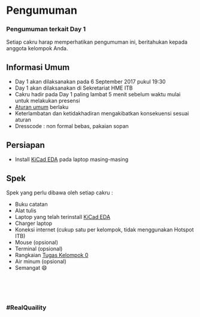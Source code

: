 # Pengumuman

### Pengumuman terkait Day 1
Setiap cakru harap memperhatikan pengumuman ini, beritahukan kepada anggota kelompok Anda.

## Informasi Umum

* Day 1 akan dilaksanakan pada 6 September 2017 pukul 19:30
* Day 1 akan dilaksanakan di Sekretariat HME ITB
* Cakru hadir pada Day 1 paling lambat 5 menit sebelum waktu mulai untuk melakukan presensi
* [Aturan umum](https://github.com/WShme2017/kaderisasiWS/tree/master/Season%200/Day%200) berlaku
* Keterlambatan dan ketidakhadiran mengakibatkan konsekuensi sesuai aturan
* Dresscode : non formal bebas, pakaian sopan

## Persiapan

* Install [KiCad EDA](http://kicad-pcb.org/download/) pada laptop masing-masing

## Spek

Spek yang perlu dibawa oleh setiap cakru : 
* Buku catatan
* Alat tulis
* Laptop yang telah terinstall [KiCad EDA](http://kicad-pcb.org/download/)
* Charger laptop
* Koneksi internet (cukup satu per kelompok, tidak menggunakan Hotspot ITB)
* Mouse (opsional)
* Terminal (opsional)
* Rangkaian [Tugas Kelompok 0](https://github.com/WShme2017/kaderisasiWS/tree/master/Season%200/Tugas%20Kelompok%200)
* Air minum (opsional)
* Semangat :smile:

<br> <br> <br>

### #RealQuaility

